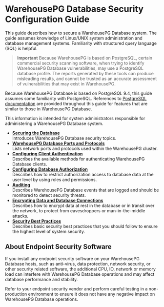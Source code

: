 # WarehousePG Database Security Configuration Guide 

This guide describes how to secure a WarehousePG Database system. The guide assumes knowledge of Linux/UNIX system administration and database management systems. Familiarity with structured query language \(SQL\) is helpful.

> **Important** Because WarehousePG is based on PostgreSQL, certain commercial security scanning software, when trying to identify WarehousePG Database vulnerabilities, may use a PostgreSQL database profile. The reports generated by these tools can produce misleading results, and cannot be trusted as an accurate assessment of vulnerabilities that may exist in WarehousePG.

Because WarehousePG Database is based on PostgreSQL 9.4, this guide assumes some familiarity with PostgreSQL. References to [PostgreSQL documentation](https://www.postgresql.org/docs/12/index.html) are provided throughout this guide for features that are similar to those in WarehousePG Database.

This information is intended for system administrators responsible for administering a WarehousePG Database system.

-   **[Securing the Database](securing_whpg.html)**  
Introduces WarehousePG Database security topics.
-   **[WarehousePG Database Ports and Protocols](ports_and_protocols.html)**  
Lists network ports and protocols used within the WarehousePG cluster.
-   **[Configuring Client Authentication](authentication.html)**  
Describes the available methods for authenticating WarehousePG Database clients.
-   **[Configuring Database Authorization](authorization.html)**  
Describes how to restrict authorization access to database data at the user level by using roles and permissions.
-   **[Auditing](auditing.html)**  
Describes WarehousePG Database events that are logged and should be monitored to detect security threats.
-   **[Encrypting Data and Database Connections](encryption.html)**  
Describes how to encrypt data at rest in the database or in transit over the network, to protect from eavesdroppers or man-in-the-middle attacks.
-   **[Security Best Practices](best_practices.html)**  
Describes basic security best practices that you should follow to ensure the highest level of system security. 

## <a id="endpoint_security"></a>About Endpoint Security Software

If you install any endpoint security software on your WarehousePG Database hosts, such as anti-virus, data protection, network security, or other security related software, the additional CPU, IO, network or memory load can interfere with WarehousePG Database operations and may affect database performance and stability.

Refer to your endpoint security vendor and perform careful testing in a non-production environment to ensure it does not have any negative impact on WarehousePG Database operations.

